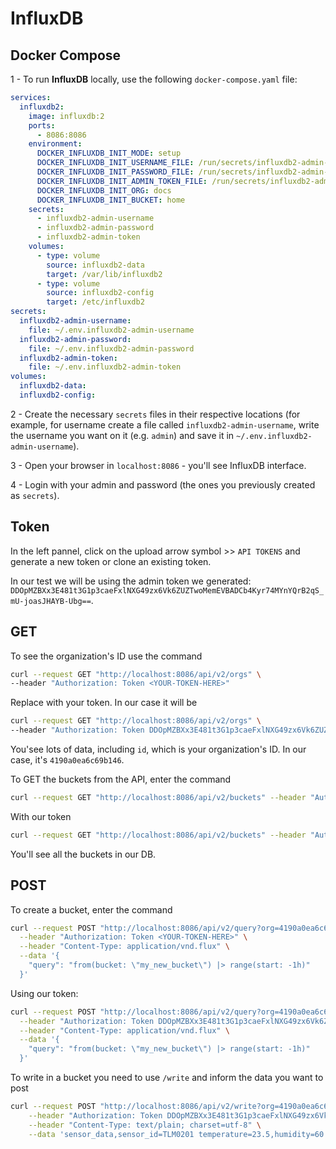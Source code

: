 # InfluxDB

## Docker Compose

1 - To run **InfluxDB** locally, use the following `docker-compose.yaml` file:

```yaml
services:
  influxdb2:
    image: influxdb:2
    ports:
      - 8086:8086
    environment:
      DOCKER_INFLUXDB_INIT_MODE: setup
      DOCKER_INFLUXDB_INIT_USERNAME_FILE: /run/secrets/influxdb2-admin-username
      DOCKER_INFLUXDB_INIT_PASSWORD_FILE: /run/secrets/influxdb2-admin-password
      DOCKER_INFLUXDB_INIT_ADMIN_TOKEN_FILE: /run/secrets/influxdb2-admin-token
      DOCKER_INFLUXDB_INIT_ORG: docs
      DOCKER_INFLUXDB_INIT_BUCKET: home
    secrets:
      - influxdb2-admin-username
      - influxdb2-admin-password
      - influxdb2-admin-token
    volumes:
      - type: volume
        source: influxdb2-data
        target: /var/lib/influxdb2
      - type: volume
        source: influxdb2-config
        target: /etc/influxdb2
secrets:
  influxdb2-admin-username:
    file: ~/.env.influxdb2-admin-username
  influxdb2-admin-password:
    file: ~/.env.influxdb2-admin-password
  influxdb2-admin-token:
    file: ~/.env.influxdb2-admin-token
volumes:
  influxdb2-data:
  influxdb2-config:
```

2 - Create the necessary `secrets` files in their respective locations (for example, for username create a file called `influxdb2-admin-username`, write the username you want on it (e.g. `admin`) and save it in `~/.env.influxdb2-admin-username`).

3 - Open your browser in `localhost:8086` - you'll see InfluxDB interface.

4 - Login with your admin and password (the ones you previously created as `secrets`).

## Token

In the left pannel, click on the upload arrow symbol >> `API TOKENS` and generate a new token or clone an existing token.

In our test we will be using the admin token we generated: `DDOpMZBXx3E481t3G1p3caeFxlNXG49zx6Vk6ZUZTwoMemEVBADCb4Kyr74MYnYQrB2qS_mU-joasJHAYB-Ubg==`.

## GET

To see the organization's ID use the command

```bash
curl --request GET "http://localhost:8086/api/v2/orgs" \
--header "Authorization: Token <YOUR-TOKEN-HERE>"
```

Replace <YOUR-TOKEN-HERE> with your token. In our case it will be

```bash
curl --request GET "http://localhost:8086/api/v2/orgs" \
--header "Authorization: Token DDOpMZBXx3E481t3G1p3caeFxlNXG49zx6Vk6ZUZTwoMemEVBADCb4Kyr74MYnYQrB2qS_mU-joasJHAYB-Ubg=="
```

You'see lots of data, including `id`, which is your organization's ID. In our case, it's `4190a0ea6c69b146`.

To GET the buckets from the API, enter the command 

```bash
curl --request GET "http://localhost:8086/api/v2/buckets" --header "Authorization: Token <YOUR-TOKEN-HERE>"
```

With our token

```bash
curl --request GET "http://localhost:8086/api/v2/buckets" --header "Authorization: Token DDOpMZBXx3E481t3G1p3caeFxlNXG49zx6Vk6ZUZTwoMemEVBADCb4Kyr74MYnYQrB2qS_mU-joasJHAYB-Ubg==" 
```

You'll see all the buckets in our DB.

## POST

To create a bucket, enter the command

```bash
curl --request POST "http://localhost:8086/api/v2/query?org=4190a0ea6c69b146" \
  --header "Authorization: Token <YOUR-TOKEN-HERE>" \
  --header "Content-Type: application/vnd.flux" \
  --data '{
    "query": "from(bucket: \"my_new_bucket\") |> range(start: -1h)"
  }'
```

Using our token:

```bash
curl --request POST "http://localhost:8086/api/v2/query?org=4190a0ea6c69b146" \
  --header "Authorization: Token DDOpMZBXx3E481t3G1p3caeFxlNXG49zx6Vk6ZUZTwoMemEVBADCb4Kyr74MYnYQrB2qS_mU-joasJHAYB-Ubg==" \
  --header "Content-Type: application/vnd.flux" \
  --data '{
    "query": "from(bucket: \"my_new_bucket\") |> range(start: -1h)"
  }'
```

To write in a bucket you need to use `/write` and inform the data you want to post

```bash
curl --request POST "http://localhost:8086/api/v2/write?org=4190a0ea6c69b146&bucket=my_new_bucket&precision=ns" \
    --header "Authorization: Token DDOpMZBXx3E481t3G1p3caeFxlNXG49zx6Vk6ZUZTwoMemEVBADCb4Kyr74MYnYQrB2qS_mU-joasJHAYB-Ubg==" \
    --header "Content-Type: text/plain; charset=utf-8" \
    --data 'sensor_data,sensor_id=TLM0201 temperature=23.5,humidity=60'
```



## 